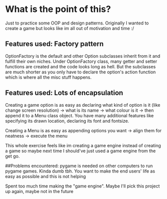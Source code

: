 # What is the point of this?
Just to practice some OOP and design patterns. Originally I wanted to create a game but looks like im all out of motivation and time :/

## Features used: Factory pattern
OptionFactory is the default and other Option subclasses inherit from it and fulfill their own niches. Under OptionFactory class, many getter and setter functions are created and the code looks long as hell. 
But the subclasses are much shorter as you only have to declare the option's action function which is where all the misc stuff happens. 

## Features used: Lots of encapsulation
Creating a game option is as easy as declaring what kind of option is it (like change screen resolution) ->  what is  its name -> what colour is it -> then append it to a Menu class object. 
You have many additional features like specifying its drawn location, declaring its font and fontsize.

Creating a Menu is as easy as appending options you want -> align them for neatness -> execute the menu

This whole exercise feels like im creating a game engine instead of creating a game so maybe next time I should've just used a game engine from the get go.
 
##Problems encountered: 
pygame is needed on other computers to run pygame games. Kinda dumb tbh. You want to make the end users' life as easy as possible and this is not helping

Spent too much time making the "game engine". Maybe I'll pick this project up again, maybe not in the future
